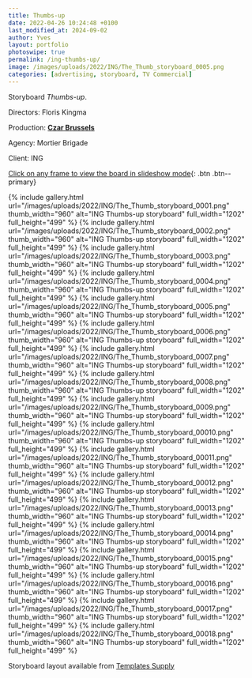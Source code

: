 ```yaml
---
title: Thumbs-up
date: 2022-04-26 10:24:48 +0100
last_modified_at: 2024-09-02
author: Yves
layout: portfolio
photoswipe: true
permalink: /ing-thumbs-up/
image: /images/uploads/2022/ING/The_Thumb_storyboard_0005.png
categories: [advertising, storyboard, TV Commercial]
---
```


Storyboard *Thumbs-up*.

Directors: Floris Kingma

Production: [**Czar Brussels**](https://czar.be)
 
Agency: Mortier Brigade

Client: ING

[Click on any frame to view the board in slideshow mode](#){: .btn .btn--primary}


<div class="photoswipe-gallery">
  {% include gallery.html
	 url="/images/uploads/2022/ING/The_Thumb_storyboard_0001.png"
	 thumb_width="960" alt="ING Thumbs-up storyboard"
	 full_width="1202" full_height="499"
  %}
  {% include gallery.html
	   url="/images/uploads/2022/ING/The_Thumb_storyboard_0002.png"
	   thumb_width="960" alt="ING Thumbs-up storyboard"
	   full_width="1202" full_height="499"
	%}
{% include gallery.html
   url="/images/uploads/2022/ING/The_Thumb_storyboard_0003.png"
   thumb_width="960" alt="ING Thumbs-up storyboard"
   full_width="1202" full_height="499"
%}
{% include gallery.html
   url="/images/uploads/2022/ING/The_Thumb_storyboard_0004.png"
   thumb_width="960" alt="ING Thumbs-up storyboard"
   full_width="1202" full_height="499"
%}
{% include gallery.html
   url="/images/uploads/2022/ING/The_Thumb_storyboard_0005.png"
   thumb_width="960" alt="ING Thumbs-up storyboard"
   full_width="1202" full_height="499"
%}
{% include gallery.html
   url="/images/uploads/2022/ING/The_Thumb_storyboard_0006.png"
   thumb_width="960" alt="ING Thumbs-up storyboard"
   full_width="1202" full_height="499"
%}
{% include gallery.html
   url="/images/uploads/2022/ING/The_Thumb_storyboard_0007.png"
   thumb_width="960" alt="ING Thumbs-up storyboard"
   full_width="1202" full_height="499"
%}
{% include gallery.html
   url="/images/uploads/2022/ING/The_Thumb_storyboard_0008.png"
   thumb_width="960" alt="ING Thumbs-up storyboard"
   full_width="1202" full_height="499"
%}
{% include gallery.html
   url="/images/uploads/2022/ING/The_Thumb_storyboard_0009.png"
   thumb_width="960" alt="ING Thumbs-up storyboard"
   full_width="1202" full_height="499"
%}
  {% include gallery.html
   url="/images/uploads/2022/ING/The_Thumb_storyboard_00010.png"
   thumb_width="960" alt="ING Thumbs-up storyboard"
   full_width="1202" full_height="499"
  %}
  {% include gallery.html
     url="/images/uploads/2022/ING/The_Thumb_storyboard_00011.png"
     thumb_width="960" alt="ING Thumbs-up storyboard"
     full_width="1202" full_height="499"
  %}
{% include gallery.html
   url="/images/uploads/2022/ING/The_Thumb_storyboard_00012.png"
   thumb_width="960" alt="ING Thumbs-up storyboard"
   full_width="1202" full_height="499"
%}
{% include gallery.html
   url="/images/uploads/2022/ING/The_Thumb_storyboard_00013.png"
   thumb_width="960" alt="ING Thumbs-up storyboard"
   full_width="1202" full_height="499"
%}
{% include gallery.html
   url="/images/uploads/2022/ING/The_Thumb_storyboard_00014.png"
   thumb_width="960" alt="ING Thumbs-up storyboard"
   full_width="1202" full_height="499"
%}
{% include gallery.html
   url="/images/uploads/2022/ING/The_Thumb_storyboard_00015.png"
   thumb_width="960" alt="ING Thumbs-up storyboard"
   full_width="1202" full_height="499"
%}
{% include gallery.html
   url="/images/uploads/2022/ING/The_Thumb_storyboard_00016.png"
   thumb_width="960" alt="ING Thumbs-up storyboard"
   full_width="1202" full_height="499"
%}
{% include gallery.html
   url="/images/uploads/2022/ING/The_Thumb_storyboard_00017.png"
   thumb_width="960" alt="ING Thumbs-up storyboard"
   full_width="1202" full_height="499"
%}
{% include gallery.html
   url="/images/uploads/2022/ING/The_Thumb_storyboard_00018.png"
   thumb_width="960" alt="ING Thumbs-up storyboard"
   full_width="1202" full_height="499"
%}
</div>

Storyboard layout available from [Templates Supply](https://templates.supply)